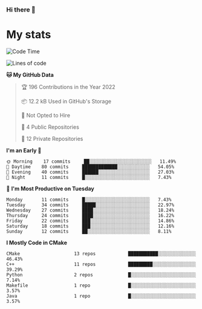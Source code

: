 ### Hi there 👋

# My stats

<!--START_SECTION:waka-->
![Code Time](http://img.shields.io/badge/Code%20Time-103%20hrs%2026%20mins-blue)

![Lines of code](https://img.shields.io/badge/From%20Hello%20World%20I%27ve%20Written-87%20Thousand%20lines%20of%20code-blue)

**🐱 My GitHub Data** 

> 🏆 196 Contributions in the Year 2022
 > 
> 📦 12.2 kB Used in GitHub's Storage 
 > 
> 🚫 Not Opted to Hire
 > 
> 📜 4 Public Repositories 
 > 
> 🔑 12 Private Repositories  
 > 
**I'm an Early 🐤** 

```text
🌞 Morning    17 commits     ██░░░░░░░░░░░░░░░░░░░░░░░   11.49% 
🌆 Daytime    80 commits     █████████████░░░░░░░░░░░░   54.05% 
🌃 Evening    40 commits     ██████░░░░░░░░░░░░░░░░░░░   27.03% 
🌙 Night      11 commits     █░░░░░░░░░░░░░░░░░░░░░░░░   7.43%

```
📅 **I'm Most Productive on Tuesday** 

```text
Monday       11 commits     █░░░░░░░░░░░░░░░░░░░░░░░░   7.43% 
Tuesday      34 commits     █████░░░░░░░░░░░░░░░░░░░░   22.97% 
Wednesday    27 commits     ████░░░░░░░░░░░░░░░░░░░░░   18.24% 
Thursday     24 commits     ████░░░░░░░░░░░░░░░░░░░░░   16.22% 
Friday       22 commits     ███░░░░░░░░░░░░░░░░░░░░░░   14.86% 
Saturday     18 commits     ███░░░░░░░░░░░░░░░░░░░░░░   12.16% 
Sunday       12 commits     ██░░░░░░░░░░░░░░░░░░░░░░░   8.11%

```


**I Mostly Code in CMake** 

```text
CMake                    13 repos            ███████████░░░░░░░░░░░░░░   46.43% 
C++                      11 repos            █████████░░░░░░░░░░░░░░░░   39.29% 
Python                   2 repos             █░░░░░░░░░░░░░░░░░░░░░░░░   7.14% 
Makefile                 1 repo              █░░░░░░░░░░░░░░░░░░░░░░░░   3.57% 
Java                     1 repo              █░░░░░░░░░░░░░░░░░░░░░░░░   3.57%

```



<!--END_SECTION:waka-->
